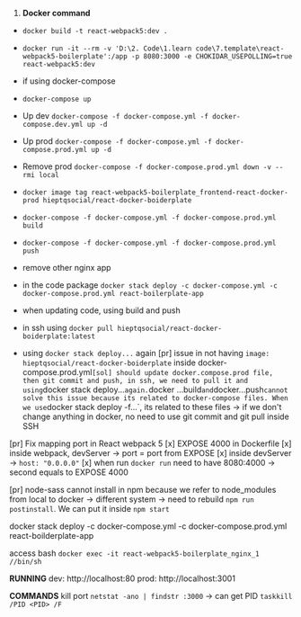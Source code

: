  
1. **Docker command**
 - `docker build -t react-webpack5:dev .`
 
 - `docker run -it --rm -v 'D:\2. Code\1.learn code\7.template\react-webpack5-boilerplate':/app -p 8080:3000 -e CHOKIDAR_USEPOLLING=true react-webpack5:dev`

 - if using docker-compose
  - `docker-compose up`
  - Up dev `docker-compose -f docker-compose.yml -f docker-compose.dev.yml up -d`
  - Up prod `docker-compose -f docker-compose.yml -f docker-compose.prod.yml up -d`
  - Remove prod `docker-compose -f docker-compose.prod.yml down -v --rmi local` 
  - `docker image tag react-webpack5-boilerplate_frontend-react-docker-prod hieptqsocial/react-docker-boiderplate`
  - `docker-compose -f docker-compose.yml -f docker-compose.prod.yml build`
  - `docker-compose -f docker-compose.yml -f docker-compose.prod.yml push`
  - remove other nginx app
  - in the code package `docker stack deploy -c docker-compose.yml -c docker-compose.prod.yml react-boilerplate-app`
  - when updating code, using build and push
  - in ssh using `docker pull hieptqsocial/react-docker-boiderplate:latest`
  - using `docker stack deploy...` again
[pr] issue in not having `image: hieptqsocial/react-docker-boiderplate` inside docker-compose.prod.yml`
  [sol] should update docker.compose.prod file, then git commit and push, in ssh, we need to pull it and using `docker stack deploy...` again. `docker ...build` and `docker...push` cannot solve this issue because its related to docker-compose files. When we use `docker stack deploy -f...`, its related to these files
  -> if we don't change anything in docker, no need to use git commit and git pull inside SSH


[pr] Fix mapping port in React webpack 5
  [x] EXPOSE 4000 in Dockerfile
  [x] inside webpack, devServer -> port = port from EXPOSE
  [x] inside devServer -> `host: "0.0.0.0"`
  [x] when run `docker run` need to have 8080:4000 -> second equals to EXPOSE 4000

[pr] node-sass cannot install in npm 
  because we refer to node_modules from local to docker -> different system -> need to rebuild
  `npm run postinstall`. We can put it inside `npm start`


docker stack deploy -c docker-compose.yml -c docker-compose.prod.yml react-boilderplate-app

access bash
  `docker exec -it react-webpack5-boilerplate_nginx_1 //bin/sh`

**RUNNING**
dev: http://localhost:80
prod: http://localhost:3001

**COMMANDS**
kill port
  `netstat -ano | findstr :3000` -> can get PID
  `taskkill /PID <PID> /F`

